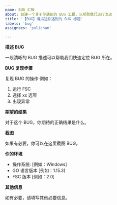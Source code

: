 ```yaml
---
name: BUG 汇报
about: 创建一个关于你遇到的 BUG 汇报，以帮助我们进行改进
title: '【BUG】请描述你遇到的 BUG 标题'
labels: 'bug'
assignees: 'polichan'

---
```


**描述 BUG**

一段清晰的 BUG 描述可以帮助我们快速定位 BUG 所在。

**BUG 复现步骤**

复现 BUG 的操作
例如：
1. 运行 FSC
2. 选择 xx 选项
3. 出现异常

**期望的结果**

对于这个 BUG，你期待的正确结果是什么。

**截图**

如果有必要，你可以在这里截图 BUG。

**你的环境**
 - 操作系统: [例如：Windows]
 - GO 语言版本 [例如：1.15.3]
 - FSC 版本 [例如：2.0]

**其他信息**

如有必要，请填写其他必要信息。
